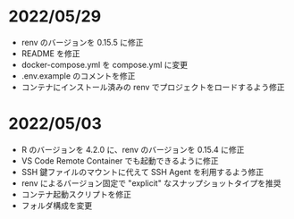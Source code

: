 # 2022/05/29

- renv のバージョンを 0.15.5 に修正
- README を修正
- docker-compose.yml を compose.yml に変更
- .env.example のコメントを修正
- コンテナにインストール済みの renv でプロジェクトをロードするよう修正

# 2022/05/03

- R のバージョンを 4.2.0 に、renv のバージョンを 0.15.4 に修正
- VS Code Remote Container でも起動できるように修正
- SSH 鍵ファイルのマウントに代えて SSH Agent を利用するよう修正
- renv によるバージョン固定で "explicit" なスナップショットタイプを推奨
- コンテナ起動スクリプトを修正
- フォルダ構成を変更
